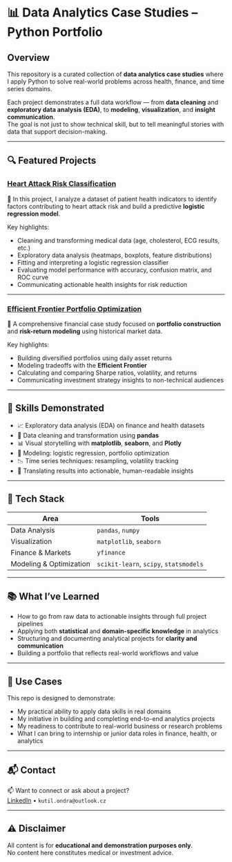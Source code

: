 # 📊 Data Analytics Case Studies – Python Portfolio

## Overview

This repository is a curated collection of **data analytics case studies** where I apply Python to solve real-world problems across health, finance, and time series domains.

Each project demonstrates a full data workflow — from **data cleaning** and **exploratory data analysis (EDA)**, to **modeling**, **visualization**, and **insight communication**.  
The goal is not just to show technical skill, but to tell meaningful stories with data that support decision-making.

---

## 🔍 Featured Projects

### **[Heart Attack Risk Classification](./general/heart_attack_rate/)**

📌 In this project, I analyze a dataset of patient health indicators to identify factors contributing to heart attack risk and build a predictive **logistic regression model**.

Key highlights:

- Cleaning and transforming medical data (age, cholesterol, ECG results, etc.)
- Exploratory data analysis (heatmaps, boxplots, feature distributions)
- Fitting and interpreting a logistic regression classifier
- Evaluating model performance with accuracy, confusion matrix, and ROC curve
- Communicating actionable health insights for risk reduction

---

### **[Efficient Frontier Portfolio Optimization](./finance/4_efficient_frontier/)**

📌 A comprehensive financial case study focused on **portfolio construction** and **risk-return modeling** using historical market data.

Key highlights:

- Building diversified portfolios using daily asset returns
- Modeling tradeoffs with the **Efficient Frontier**
- Calculating and comparing Sharpe ratios, volatility, and returns
- Communicating investment strategy insights to non-technical audiences

---

## 💼 Skills Demonstrated

- 📈 Exploratory data analysis (EDA) on finance and health datasets  
- 🧹 Data cleaning and transformation using **pandas**  
- 📊 Visual storytelling with **matplotlib**, **seaborn**, and **Plotly**  
- 🤖 Modeling: logistic regression, portfolio optimization  
- 📉 Time series techniques: resampling, volatility tracking  
- 💬 Translating results into actionable, human-readable insights

---

## 🧰 Tech Stack

| Area | Tools |
|------|-------|
| Data Analysis | `pandas`, `numpy` |
| Visualization | `matplotlib`, `seaborn` |
| Finance & Markets | `yfinance` |
| Modeling & Optimization | `scikit-learn`, `scipy`, `statsmodels` |

---

## 📚 What I’ve Learned

- How to go from raw data to actionable insights through full project pipelines  
- Applying both **statistical** and **domain-specific knowledge** in analytics  
- Structuring and documenting analytical projects for **clarity and communication**  
- Building a portfolio that reflects real-world workflows and value

---

## 🧭 Use Cases

This repo is designed to demonstrate:

- My practical ability to apply data skills in real domains  
- My initiative in building and completing end-to-end analytics projects  
- My readiness to contribute to real-world business or research problems  
- What I can bring to internship or junior data roles in finance, health, or analytics

---

## 📬 Contact

📫 Want to connect or ask about a project?  
[LinkedIn](https://linkedin.com/in/ondřej-kutil-342a97256) • `kutil.ondra@outlook.cz`

---

## ⚠️ Disclaimer

All content is for **educational and demonstration purposes only**.  
No content here constitutes medical or investment advice.
